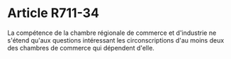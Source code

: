 # Article R711-34

La compétence de la chambre régionale de commerce et d'industrie ne s'étend qu'aux questions intéressant les circonscriptions d'au moins deux des chambres de commerce qui dépendent d'elle.